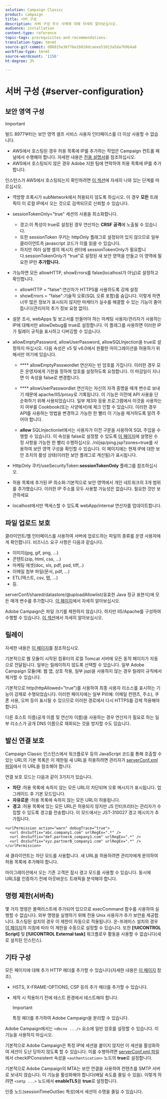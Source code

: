 ```yaml
---
solution: Campaign Classic
product: campaign
title: 서버 구성
description: 서버 구성 우수 사례에 대해 자세히 알아보십시오.
audience: installation
content-type: reference
topic-tags: prerequisites-and-recommendations-
translation-type: tm+mt
source-git-commit: d88815e36f7be1b010dcaeee51013a5da769b4a8
workflow-type: tm+mt
source-wordcount: '1156'
ht-degree: 3%

---
```



# 서버 구성 {#server-configuration}

## 보안 영역 구성

>[!IMPORTANT]
>
>빌드 8977부터는 보안 영역 셀프 서비스 사용자 인터페이스를 더 이상 사용할 수 없습니다.
>
>* AWS에서 호스팅된 경우 허용 목록에 IP를 추가하는 작업은 Campaign 컨트롤 패널에서 수행해야 합니다. 자세한 내용은 [전용 설명서](https://experienceleague.adobe.com/docs/control-panel/using/instances-settings/ip-allow-listing-instance-access.html)를 참조하십시오.
>* AWS에서 호스팅되지 않은 경우 Adobe 지원 팀에 연락하여 허용 목록에 IP를 추가합니다.

>
>
인스턴스가 AWS에서 호스팅되는지 확인하려면 [이 섹션](https://experienceleague.adobe.com/docs/control-panel/using/faq.html)에 자세히 나와 있는 단계를 따르십시오.

* 역방향 프록시가 subNetwork에서 허용되지 않도록 하십시오. 이 경우 **모든** 트래픽이 이 로컬 IP에서 오는 것으로 검색되므로 신뢰할 수 있습니다.

* sessionTokenOnly=&quot;true&quot; 세션의 사용을 최소화합니다.

   * 경고:이 특성이 true로 설정된 경우 연산자는 **CRSF 공격**&#x200B;에 노출될 수 있습니다.
   * 또한 sessionToken 쿠키는 httpOnly 플래그로 설정되어 있지 않으므로 일부 클라이언트측 javascript 코드가 이를 읽을 수 있습니다.
   * 하지만 여러 실행 셀의 메시지 센터에 sessionTokenOnly가 필요합니다.sessionTokenOnly가 &quot;true&quot;로 설정된 새 보안 영역을 만들고 이 영역에 필요한 IP만 **추가합니다.**

* 가능하면 모든 allowHTTP, showErrors를 false(localhost가 아님)로 설정하고 확인합니다.

   * allowHTTP = &quot;false&quot;:연산자가 HTTPS를 사용하도록 강제 설정
   * showErrors = &quot;false&quot;:기술적 오류(SQL 오류 포함)를 숨깁니다. 이렇게 하면 너무 많은 정보가 표시되지 않지만 마케터가 실수를 해결할 수 있는 기능이 줄어듭니다(관리자의 추가 정보 요청 없이).

* 설문 조사, webApps 및 보고서를 만들어야 하는 마케팅 사용자/관리자가 사용하는 IP에 대해서만 allowDebug를 true로 설정합니다. 이 플래그를 사용하면 이러한 IP가 릴레이 규칙을 표시하고 디버깅할 수 있습니다.

* allowEmptyPassword, allowUserPassword, allowSQLInjection을 true로 설정하지 마십시오. 다음 속성은 v5 및 v6.0에서 원활한 마이그레이션을 허용하기 위해서만 여기에 있습니다.

   * **** allowEmptyPasswordlet 연산자는 빈 암호를 가집니다. 이러한 경우 모든 운영자에게 기한을 정하여 암호를 설정하도록 요청합니다. 이 마감일이 지나면 이 속성을 false로 변경합니다.

   * **** allowUserPasswordlet 연산자는 자신의 자격 증명을 매개 변수로 보내기 때문에 apache/IIS/proxy로 기록됩니다. 이 기능은 이전에 API 사용을 단순화하기 위해 사용되었습니다. 일부 제3자 응용 프로그램에서 이것을 사용하는지 여부를 Cookbook(또는 사양에서)에 체크 인할 수 있습니다. 이러한 경우 API를 사용하는 방법을 변경하고 가능한 한 빨리 이 기능을 제거하도록 알려 주어야 합니다.

   * **allow** SQLInjectionlet에서는 사용자가 이전 구문을 사용하여 SQL 주입을 수행할 수 있습니다. 이 속성을 false로 설정할 수 있도록 [이 페이지](../../migration/using/general-configurations.md)에 설명된 수정 사항을 가능한 한 빨리 수행하십시오. /nl/jsp/ping.jsp?zones=true를 사용하여 보안 영역 구성을 확인할 수 있습니다. 이 페이지에는 현재 IP에 대한 보안 조치의 활성 상태(이러한 보안 플래그로 계산됨)가 표시됩니다.

* HttpOnly 쿠키/useSecurityToken:**sessionTokenOnly** 플래그를 참조하십시오.

* 허용 목록에 추가된 IP 최소화:기본적으로 보안 영역에서 개인 네트워크의 3개 범위를 추가했습니다. 이러한 IP 주소를 모두 사용할 가능성은 없습니다. 필요한 것만 보관하세요

* localhost에서만 액세스할 수 있도록 webApp/internal 연산자를 업데이트합니다.

## 파일 업로드 보호

클라이언트/웹 인터페이스를 사용하여 서버에 업로드하는 파일의 종류를 운영 사용자에게 확인합니다. 비즈니스 요구 사항은 다음과 같습니다.

* 이미지(jpg, gif, png, ...)
* 콘텐트(zip, html, css, ...)
* 마케팅 에셋(doc, xls, pdf, psd, tiff,..)
* 이메일 첨부 파일(문서, pdf, ...)
* ETL(텍스트, csv, 탭, ...)
* 등.

serverConf/shared/datastore/@uploadAllowlist(유효한 Java 정규 표현식)에 모든 매개 변수를 추가합니다. [이 페이지](../../installation/using/configuring-campaign-server.md#limiting-uploadable-files)에서 자세히 알아보십시오.

Adobe Campaign은 파일 크기를 제한하지 않습니다. 하지만 IIS/Apache를 구성하여 수행할 수 있습니다. [이 섹션](../../installation/using/web-server-configuration.md)에서 자세히 알아보십시오.

## 릴레이

자세한 내용은 [이 페이지](../../installation/using/configuring-campaign-server.md#dynamic-page-security-and-relays)를 참조하십시오.

기본적으로 웹 모듈이 시작된 컴퓨터의 로컬 Tomcat 서버에 모든 동적 페이지가 자동으로 전달됩니다. 일부는 릴레이하지 않도록 선택할 수 있습니다. 일부 Adobe Campaign 모듈(예: 웹 앱, 상호 작용, 일부 jsp)을 사용하지 않는 경우 릴레이 규칙에서 제거할 수 있습니다.

기본적으로 http(httpAllowed=&quot;true&quot;)를 사용하여 최종 사용자 리소스를 표시하는 기능이 강제로 수행되었습니다. 이러한 페이지에는 일부 PII(예: 이메일 컨텐츠, 주소), 쿠폰 사용, 오퍼 등이 표시될 수 있으므로 이러한 경로에서 다시 HTTPS를 강제 적용해야 합니다.

다른 호스트 이름(공개 이름 및 연산자 이름)을 사용하는 경우 연산자가 필요로 하는 일부 리소스가 공개 DNS 이름으로 재회되는 것을 방지할 수도 있습니다.

## 발신 연결 보호

Campaign Classic 인스턴스에서 워크플로우 등의 JavaScript 코드를 통해 호출할 수 있는 URL의 기본 목록은 이 제한됨 새 URL을 허용하려면 관리자가 [serverConf.xml 파일](../../installation/using/the-server-configuration-file.md)에서 이 URL을 참조해야 합니다.

연결 보호 모드는 다음과 같이 3가지가 있습니다.

* **차단** :허용 목록에 속하지 않는 모든 URL이 차단되며 오류 메시지가 표시됩니다. 업그레이드 후 기본 모드입니다.
* **자유로운** :허용 목록에 속하지 않는 모든 URL이 허용됩니다.
* **경고** :허용 목록에 있는 모든 URL은 허용되지 않지만 JS 인터프리터는 관리자가 수집할 수 있도록 경고를 전송합니다. 이 모드에서는 JST-310027 경고 메시지가 추가됩니다.

```
<urlPermission action="warn" debugTrace="true">
  <url dnsSuffix="abc.company1.com" urlRegEx=".*" />
  <url dnsSuffix="def.partnerA_company1.com" urlRegEx=".*" />
  <url dnsSuffix="xyz.partnerB_company1.com" urlRegEx=".*" />
</urlPermission>
```

새 클라이언트는 차단 모드를 사용합니다. 새 URL을 허용하려면 관리자에게 문의하여 허용 목록에 추가해야 합니다.

마이그레이션에서 오는 기존 고객은 잠시 경고 모드를 사용할 수 있습니다. 동시에 URLS를 인증하기 전에 아웃바운드 트래픽을 분석해야 합니다.

## 명령 제한(서버측)

몇 가지 명령은 블랙리스트에 추가되어 있으므로 execCommand 함수를 사용하여 실행할 수 없습니다. 외부 명령을 실행하기 위해 전용 Unix 사용자가 추가 보안을 제공합니다. 호스팅된 설치의 경우 이 제한이 자동으로 적용됩니다. 온-프레미스 설치의 경우 [이 페이지](../../installation/using/configuring-campaign-server.md#restricting-authorized-external-commands)의 지침에 따라 이 제한을 수동으로 설정할 수 있습니다. 또한 **[!UICONTROL Script]** 및 **[!UICONTROL External task]** 워크플로우 활동을 사용할 수 없습니다(새로 설치된 인스턴스).

## 기타 구성

모든 페이지에 대해 추가 HTTP 헤더를 추가할 수 있습니다(자세한 내용은 [이 페이지](../../installation/using/configuring-campaign-server.md#restricting-authorized-external-commands) 참조).

* HSTS, X-FRAME-OPTIONS, CSP 등의 추가 헤더를 추가할 수 있습니다.
* 제작 시 적용하기 전에 테스트 환경에서 테스트해야 합니다.

   >[!IMPORTANT]
   >
   >특정 헤더를 추가하여 Adobe Campaign을 분리할 수 있습니다.

Adobe Campaign에서는 `<dbcnx .../>` 요소에 일반 암호를 설정할 수 있습니다. 이 기능을 사용하지 마십시오.

기본적으로 Adobe Campaign은 특정 IP에 세션을 붙이지 않지만 이 세션을 활성화하여 세션이 도난 당하지 않도록 할 수 있습니다. 이를 수행하려면 [serverConf.xml 파일](../../installation/using/the-server-configuration-file.md)에서 checkIPConsistent 속성을 `<authentication>` 노드의 **true**&#x200B;로 설정합니다.

기본적으로 Adobe Campaign의 MTA는 보안 연결을 사용하여 컨텐츠를 SMTP 서버로 보내지 않습니다. 이 기능을 활성화해야 합니다(배달 속도를 줄일 수 있음). 이렇게 하려면 `<smtp ...>` 노드에서 **enableTLS**&#x200B;을 **true**&#x200B;로 설정합니다.

인증 노드(sessionTimeOutSec 특성)에서 세션의 수명을 줄일 수 있습니다.
